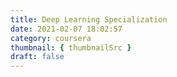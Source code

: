 ```yaml
---
title: Deep Learning Specialization
date: 2021-02-07 18:02:57
category: coursera
thumbnail: { thumbnailSrc }
draft: false
---
```


